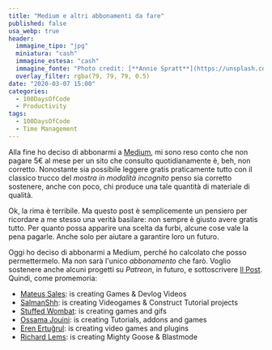 ```yaml
---
title: "Medium e altri abbonamenti da fare"
published: false
usa_webp: true
header:
  immagine_tipo: "jpg"
  miniatura: "cash"
  immagine_estesa: "cash"
  immagine_fonte: "Photo credit: [**Annie Spratt**](https://unsplash.com/@anniespratt)"
  overlay_filter: rgba(79, 79, 79, 0.5)
date: "2020-03-07 15:00"
categories:
  - 100DaysOfCode
  - Productivity
tags:
  - 100DaysOfCode
  - Time Management
---
```


Alla fine ho deciso di abbonarmi a [Medium](https://medium.com/), mi sono reso conto che non pagare 5€ al mese per un sito che consulto quotidianamente è, beh, non corretto. Nonostante sia possibile leggere gratis praticamente tutto con il classico trucco del _mostra in modalità incognito_ penso sia corretto sostenere, anche con poco, chi produce una tale quantità di materiale di qualità.

Ok, la rima è terribile. Ma questo post è semplicemente un pensiero per ricordare a me stesso una verità basilare: non sempre è giusto avere gratis tutto. Per quanto possa apparire una scelta da furbi, alcune cose vale la pena pagarle. Anche solo per aiutare a garantire loro un futuro.

Oggi ho deciso di abbonarmi a Medium, perché ho calcolato che posso permettermelo. Ma non sarà l'unico _abbonamento_ che farò. Voglio sostenere anche alcuni progetti su _Patreon_, in futuro, e sottoscrivere [Il Post](https://www.ilpost.it/). Quindi, come promemoria:

- [Mateus Sales](https://www.patreon.com/mateussales): is creating Games & Devlog Videos
- [SalmanShh](https://www.patreon.com/SalmanShh): is creating Videogames & Construct Tutorial projects
- [Stuffed Wombat](https://www.patreon.com/stuffedwombat): is creating games and gifs
- [Ossama Jouini](https://www.patreon.com/skymen): is creating Tutorials, addons and games
- [Eren Ertuğrul](https://www.patreon.com/oyun): is creating video games and plugins
- [Richard Lems](https://www.patreon.com/rilem): is creating Mighty Goose & Blastmode
